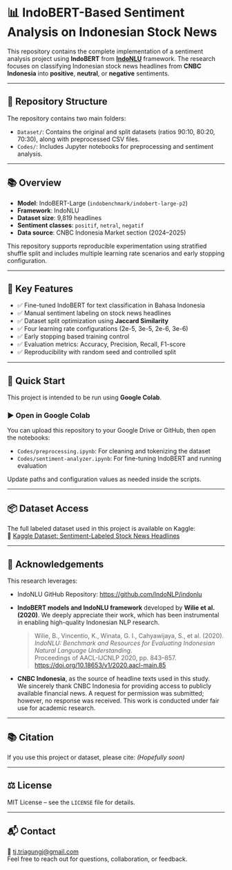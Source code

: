 # 📊 IndoBERT-Based Sentiment Analysis on Indonesian Stock News

This repository contains the complete implementation of a sentiment analysis project using **IndoBERT** from **[IndoNLU](https://github.com/IndoNLP/indonlu)** framework. The research focuses on classifying Indonesian stock news headlines from **CNBC Indonesia** into **positive**, **neutral**, or **negative** sentiments.

---

## 📁 Repository Structure

The repository contains two main folders:

- `Dataset/`: Contains the original and split datasets (ratios 90:10, 80:20, 70:30), along with preprocessed CSV files.
- `Codes/`: Includes Jupyter notebooks for preprocessing and sentiment analysis.

---

## 📚 Overview

- **Model**: IndoBERT-Large (`indobenchmark/indobert-large-p2`)
- **Framework**: IndoNLU
- **Dataset size**: 9,819 headlines
- **Sentiment classes**: `positif`, `netral`, `negatif`
- **Data source**: CNBC Indonesia Market section (2024–2025)

This repository supports reproducible experimentation using stratified shuffle split and includes multiple learning rate scenarios and early stopping configuration.

---

## 🧪 Key Features

- ✅ Fine-tuned IndoBERT for text classification in Bahasa Indonesia
- ✅ Manual sentiment labeling on stock news headlines
- ✅ Dataset split optimization using **Jaccard Similarity**
- ✅ Four learning rate configurations (2e-5, 3e-5, 2e-6, 3e-6)
- ✅ Early stopping based training control
- ✅ Evaluation metrics: Accuracy, Precision, Recall, F1-score
- ✅ Reproducibility with random seed and controlled split

---

## 🚀 Quick Start

This project is intended to be run using **Google Colab**.

### ▶️ Open in Google Colab

You can upload this repository to your Google Drive or GitHub, then open the notebooks:

- `Codes/preprocessing.ipynb`: For cleaning and tokenizing the dataset
- `Codes/sentiment-analyzer.ipynb`: For fine-tuning IndoBERT and running evaluation

Update paths and configuration values as needed inside the scripts.

---

## 📦 Dataset Access

The full labeled dataset used in this project is available on Kaggle:  
🔗 [Kaggle Dataset: Sentiment-Labeled Stock News Headlines](https://www.kaggle.com/datasets/triagungj/cnbc-indonesia-stock-news-sentiment-dataset/data)

---

## 🙏 Acknowledgements

This research leverages:

- IndoNLU GitHub Repository: https://github.com/IndoNLP/indonlu
- **IndoBERT models and IndoNLU framework** developed by **Wilie et al. (2020)**. We deeply appreciate their work, which has been instrumental in enabling high-quality Indonesian NLP research.

  > Wilie, B., Vincentio, K., Winata, G. I., Cahyawijaya, S., et al. (2020). _IndoNLU: Benchmark and Resources for Evaluating Indonesian Natural Language Understanding_.  
  > Proceedings of AACL-IJCNLP 2020, pp. 843–857.  
  > https://doi.org/10.18653/v1/2020.aacl-main.85

- **CNBC Indonesia**, as the source of headline texts used in this study.  
  We sincerely thank CNBC Indonesia for providing access to publicly available financial news. A request for permission was submitted; however, no response was received. This work is conducted under fair use for academic research.

---

## 📚 Citation

If you use this project or dataset, please cite:
_(Hopefully soon)_

---

## ⚖️ License

MIT License – see the `LICENSE` file for details.

---

## 📬 Contact

📧 tj.triagungj@gmail.com  
Feel free to reach out for questions, collaboration, or feedback.
